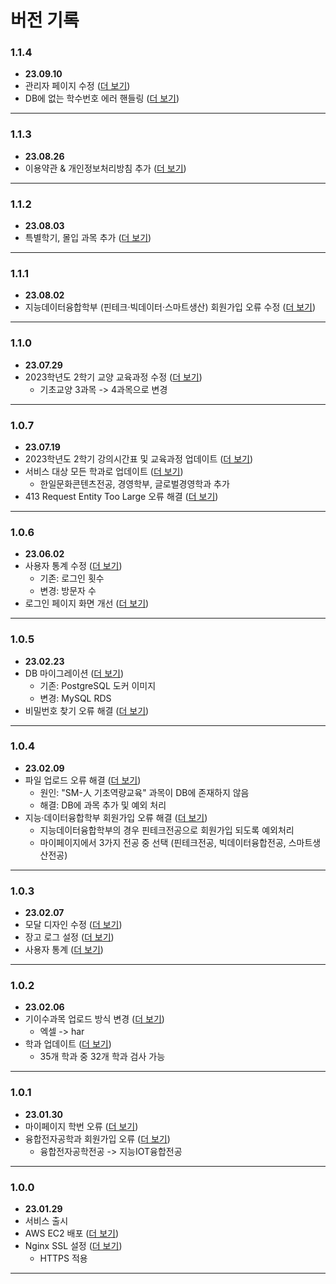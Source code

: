 # 버전 기록

### 1.1.4
* **23.09.10**
* 관리자 페이지 수정 ([더 보기](https://github.com/smu-nity/SMUNITY/issues/226))
* DB에 없는 학수번호 에러 핸들링 ([더 보기](https://github.com/smu-nity/SMUNITY/issues/228))
---

### 1.1.3
* **23.08.26**
* 이용약관 & 개인정보처리방침 추가 ([더 보기](https://github.com/smu-nity/SMUNITY/issues/209))
---

### 1.1.2
* **23.08.03**
* 특별학기, 몰입 과목 추가 ([더 보기](https://github.com/smu-nity/SMUNITY/issues/205))
---

### 1.1.1
* **23.08.02**
* 지능데이터융합학부 (핀테크·빅데이터·스마트생산) 회원가입 오류 수정 ([더 보기](https://github.com/smu-nity/SMUNITY/issues/201))
---

### 1.1.0
* **23.07.29**
* 2023학년도 2학기 교양 교육과정 수정 ([더 보기](https://github.com/smu-nity/SMUNITY/issues/195))
  * 기초교양 3과목 -> 4과목으로 변경
---

### 1.0.7
* **23.07.19**
* 2023학년도 2학기 강의시간표 및 교육과정 업데이트 ([더 보기](https://github.com/smu-nity/SMUNITY/issues/188))
* 서비스 대상 모든 학과로 업데이트 ([더 보기](https://github.com/smu-nity/SMUNITY/issues/164))
  * 한일문화콘텐츠전공, 경영학부, 글로벌경영학과 추가
* 413 Request Entity Too Large 오류 해결 ([더 보기](https://github.com/smu-nity/SMUNITY/issues/184))
---

### 1.0.6
* **23.06.02**
* 사용자 통계 수정 ([더 보기](https://github.com/smu-nity/SMUNITY/issues/177))
  * 기존: 로그인 횟수
  * 변경: 방문자 수
* 로그인 페이지 화면 개선 ([더 보기](https://github.com/smu-nity/SMUNITY/issues/179))
---

### 1.0.5
* **23.02.23**
* DB 마이그레이션 ([더 보기](https://github.com/smu-nity/SMUNITY/issues/172))
  * 기존: PostgreSQL 도커 이미지
  * 변경: MySQL RDS
* 비밀번호 찾기 오류 해결 ([더 보기](https://github.com/smu-nity/SMUNITY/issues/175))
---

### 1.0.4
* **23.02.09**
* 파일 업로드 오류 해결 ([더 보기](https://github.com/smu-nity/SMUNITY/issues/156))
  * 원인: "SM-人 기초역량교육" 과목이 DB에 존재하지 않음 
  * 해결: DB에 과목 추가 및 예외 처리
* 지능·데이터융합학부 회원가입 오류 해결 ([더 보기](https://github.com/smu-nity/SMUNITY/issues/117))
  * 지능데이터융합학부의 경우 핀테크전공으로 회원가입 되도록 예외처리
  * 마이페이지에서 3가지 전공 중 선택 (핀테크전공, 빅데이터융합전공, 스마트생산전공)
---

### 1.0.3
* **23.02.07**
* 모달 디자인 수정 ([더 보기](https://github.com/smu-nity/SMUNITY/issues/148))
* 장고 로그 설정 ([더 보기](https://github.com/smu-nity/SMUNITY/issues/150))
* 사용자 통계 ([더 보기](https://github.com/smu-nity/SMUNITY/issues/152))
---

### 1.0.2
* **23.02.06**
* 기이수과목 업로드 방식 변경 ([더 보기](https://github.com/smu-nity/SMUNITY/issues/132))
  * 엑셀 -> har
* 학과 업데이트 ([더 보기](https://github.com/smu-nity/SMUNITY/issues/134))
  * 35개 학과 중 32개 학과 검사 가능
---

### 1.0.1
* **23.01.30**
* 마이페이지 학번 오류 ([더 보기](https://github.com/smu-nity/SMUNITY/issues/113))
* 융합전자공학과 회원가입 오류 ([더 보기](https://github.com/smu-nity/SMUNITY/issues/115))
  * 융합전자공학전공 -> 지능IOT융합전공
---

### 1.0.0
* **23.01.29**
* 서비스 출시
* AWS EC2 배포 ([더 보기](https://github.com/smu-nity/SMUNITY/issues/82))
* Nginx SSL 설정 ([더 보기](https://github.com/smu-nity/SMUNITY/issues/83))
  * HTTPS 적용
---
